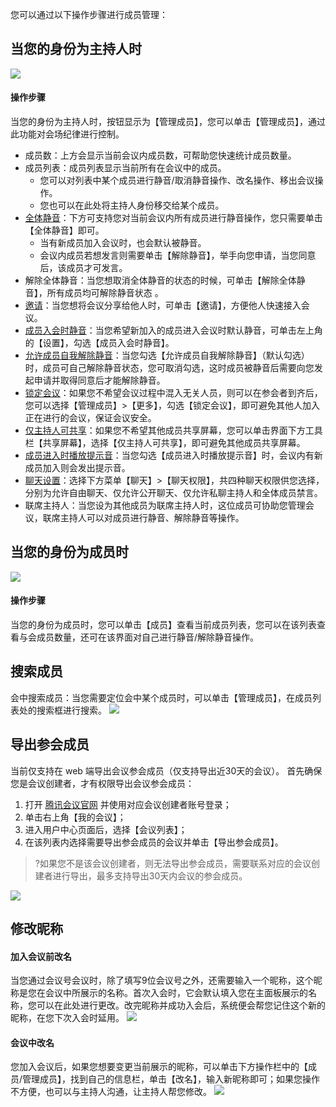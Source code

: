 您可以通过以下操作步骤进行成员管理：

## 当您的身份为主持人时
![](https://main.qcloudimg.com/raw/219295d2653046567c355ad153220aac.jpg)

#### 操作步骤
当您的身份为主持人时，按钮显示为【管理成员】，您可以单击【管理成员】，通过此功能对会场纪律进行控制。
- 成员数：上方会显示当前会议内成员数，可帮助您快速统计成员数量。
- 成员列表：成员列表显示当前所有在会议中的成员。
  - 您可以对列表中某个成员进行静音/取消静音操作、改名操作、移出会议操作。
  - 您也可以在此处将主持人身份移交给某个成员。 
- [全体静音](https://cloud.tencent.com/document/product/1095/41303#.E5.85.A8.E4.BD.93.E9.9D.99.E9.9F.B3)：下方可支持您对当前会议内所有成员进行静音操作，您只需要单击【全体静音】即可。
  - 当有新成员加入会议时，也会默认被静音。
  - 会议内成员若想发言则需要单击【解除静音】，举手向您申请，当您同意后，该成员才可发言。 
- 解除全体静音：当您想取消全体静音的状态的时候，可单击【解除全体静音】，所有成员均可解除静音状态 。
- [邀请](https://cloud.tencent.com/document/product/1095/41301)：当您想将会议分享给他人时，可单击【邀请】，方便他人快速接入会议。
- [成员入会时静音](https://cloud.tencent.com/document/product/1095/43739#.E4.BC.9A.E8.AE.AE.E8.AE.BE.E7.BD.AE)：当您希望新加入的成员进入会议时默认静音，可单击左上角的【设置】，勾选【成员入会时静音】。
- [允许成员自我解除静音](https://cloud.tencent.com/document/product/1095/43739#.E4.BC.9A.E8.AE.AE.E8.AE.BE.E7.BD.AE)：当您勾选【允许成员自我解除静音】（默认勾选）时，成员可自己解除静音状态，您可取消勾选，这时成员被静音后需要向您发起申请并取得同意后才能解除静音。
- [锁定会议](https://cloud.tencent.com/document/product/1095/43739#.E4.BC.9A.E8.AE.AE.E8.AE.BE.E7.BD.AE)：如果您不希望会议过程中混入无关人员，则可以在参会者到齐后，您可以选择【管理成员】>【更多】，勾选【锁定会议】，即可避免其他人加入正在进行的会议，保证会议安全。
- [仅主持人可共享](https://cloud.tencent.com/document/product/1095/41304#.E8.AE.BE.E7.BD.AE.E5.85.B1.E4.BA.AB.E6.9D.83.E9.99.90)：如果您不希望其他成员共享屏幕，您可以单击界面下方工具栏【共享屏幕】，选择【仅主持人可共享】，即可避免其他成员共享屏幕。
- [成员进入时播放提示音](https://cloud.tencent.com/document/product/1095/43739#.E4.BC.9A.E8.AE.AE.E8.AE.BE.E7.BD.AE)：当您勾选【成员进入时播放提示音】时，会议内有新成员加入则会发出提示音。
- [聊天设置](https://cloud.tencent.com/document/product/1095/41307#.E8.AE.BE.E7.BD.AE.E8.81.8A.E5.A4.A9.E6.9D.83.E9.99.90)：选择下方菜单【聊天】>【聊天权限】，共四种聊天权限供您选择，分别为允许自由聊天、仅允许公开聊天、仅允许私聊主持人和全体成员禁言。
- 联席主持人：当您设为其他成员为联席主持人时，这位成员可协助您管理会议，联席主持人可以对成员进行静音、解除静音等操作。

## 当您的身份为成员时
![](https://main.qcloudimg.com/raw/135c4a5011b8c367fb8b3b06585f7295.png)
#### 操作步骤
当您的身份为成员时，您可以单击【成员】查看当前成员列表，您可以在该列表查看与会成员数量，还可在该界面对自己进行静音/解除静音操作。

## 搜索成员
会中搜索成员：当您需要定位会中某个成员时，可以单击【管理成员】，在成员列表处的搜索框进行搜索。
![](https://main.qcloudimg.com/raw/a26c079a2d6524e661a239bfa9a24a74.jpg)

## 导出参会成员
当前仅支持在 web 端导出会议参会成员（仅支持导出近30天的会议）。
首先确保您是会议创建者，才有权限导出会议参会成员：
1. 打开 [腾讯会议官网](https://meeting.tencent.com) 并使用对应会议创建者账号登录；
2. 单击右上角【我的会议】；
3. 进入用户中心页面后，选择【会议列表】；
4. 在该列表内选择需要导出参会成员的会议并单击【导出参会成员】。
>?如果您不是该会议创建者，则无法导出参会成员，需要联系对应的会议创建者进行导出，最多支持导出30天内会议的参会成员。

![](https://main.qcloudimg.com/raw/7737f18302d8ed1c75125ec725ed9236.jpg)

## 修改昵称
#### 加入会议前改名
当您通过会议号会议时，除了填写9位会议号之外，还需要输入一个昵称，这个昵称是您在会议中所展示的名称。首次入会时，它会默认填入您在主面板展示的名称，您可以在此处进行更改。改完昵称并成功入会后，系统便会帮您记住这个新的昵称，在您下次入会时延用。
![](https://main.qcloudimg.com/raw/99bb0478109df30871c5f490c0a1244f.jpg)

#### 会议中改名
您加入会议后，如果您想要变更当前展示的昵称，可以单击下方操作栏中的【成员/管理成员】，找到自己的信息栏，单击【改名】，输入新昵称即可；如果您操作不方便，也可以与主持人沟通，让主持人帮您修改。
![](https://main.qcloudimg.com/raw/61a9d2130999ee93817f7452d7bab605.jpg)
